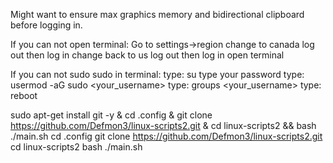 
Might want to ensure max graphics memory and bidirectional clipboard before logging in.


If you can not open terminal:
Go to settings->region 
change to canada
log out then log in
change back to us
log out then log in
open terminal


If you can not sudo  sudo in terminal:
type: su
type your password
type: usermod -aG sudo <your_username>
type: groups <your_username>
type: reboot





sudo apt-get install git -y & cd .config & git clone https://github.com/Defmon3/linux-scripts2.git & cd linux-scripts2 && bash ./main.sh
cd .config
git clone https://github.com/Defmon3/linux-scripts2.git
cd linux-scripts2
bash ./main.sh